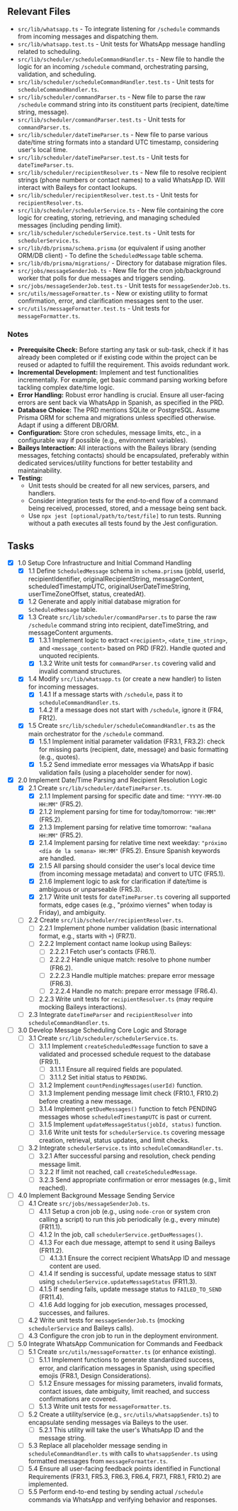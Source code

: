 ## Relevant Files

- `src/lib/whatsapp.ts` - To integrate listening for `/schedule` commands from incoming messages and dispatching them.
- `src/lib/whatsapp.test.ts` - Unit tests for WhatsApp message handling related to scheduling.
- `src/lib/scheduler/scheduleCommandHandler.ts` - New file to handle the logic for an incoming `/schedule` command, orchestrating parsing, validation, and scheduling.
- `src/lib/scheduler/scheduleCommandHandler.test.ts` - Unit tests for `scheduleCommandHandler.ts`.
- `src/lib/scheduler/commandParser.ts` - New file to parse the raw `/schedule` command string into its constituent parts (recipient, date/time string, message).
- `src/lib/scheduler/commandParser.test.ts` - Unit tests for `commandParser.ts`.
- `src/lib/scheduler/dateTimeParser.ts` - New file to parse various date/time string formats into a standard UTC timestamp, considering user's local time.
- `src/lib/scheduler/dateTimeParser.test.ts` - Unit tests for `dateTimeParser.ts`.
- `src/lib/scheduler/recipientResolver.ts` - New file to resolve recipient strings (phone numbers or contact names) to a valid WhatsApp ID. Will interact with Baileys for contact lookups.
- `src/lib/scheduler/recipientResolver.test.ts` - Unit tests for `recipientResolver.ts`.
- `src/lib/scheduler/schedulerService.ts` - New file containing the core logic for creating, storing, retrieving, and managing scheduled messages (including pending limit).
- `src/lib/scheduler/schedulerService.test.ts` - Unit tests for `schedulerService.ts`.
- `src/lib/db/prisma/schema.prisma` (or equivalent if using another ORM/DB client) - To define the `ScheduledMessage` table schema.
- `src/lib/db/prisma/migrations/` - Directory for database migration files.
- `src/jobs/messageSenderJob.ts` - New file for the cron job/background worker that polls for due messages and triggers sending.
- `src/jobs/messageSenderJob.test.ts` - Unit tests for `messageSenderJob.ts`.
- `src/utils/messageFormatter.ts` - New or existing utility to format confirmation, error, and clarification messages sent to the user.
- `src/utils/messageFormatter.test.ts` - Unit tests for `messageFormatter.ts`.

### Notes

- **Prerequisite Check:** Before starting any task or sub-task, check if it has already been completed or if existing code within the project can be reused or adapted to fulfill the requirement. This avoids redundant work.
- **Incremental Development:** Implement and test functionalities incrementally. For example, get basic command parsing working before tackling complex date/time logic.
- **Error Handling:** Robust error handling is crucial. Ensure all user-facing errors are sent back via WhatsApp in Spanish, as specified in the PRD.
- **Database Choice:** The PRD mentions SQLite or PostgreSQL. Assume Prisma ORM for schema and migrations unless specified otherwise. Adapt if using a different DB/ORM.
- **Configuration:** Store cron schedules, message limits, etc., in a configurable way if possible (e.g., environment variables).
- **Baileys Interaction:** All interactions with the Baileys library (sending messages, fetching contacts) should be encapsulated, preferably within dedicated services/utility functions for better testability and maintainability.
- **Testing:**
    - Unit tests should be created for all new services, parsers, and handlers.
    - Consider integration tests for the end-to-end flow of a command being received, processed, stored, and a message being sent back.
    - Use `npx jest [optional/path/to/test/file]` to run tests. Running without a path executes all tests found by the Jest configuration.

## Tasks

- [x] 1.0 Setup Core Infrastructure and Initial Command Handling
  - [x] 1.1 Define `ScheduledMessage` schema in `schema.prisma` (jobId, userId, recipientIdentifier, originalRecipientString, messageContent, scheduledTimestampUTC, originalUserDateTimeString, userTimeZoneOffset, status, createdAt).
  - [x] 1.2 Generate and apply initial database migration for `ScheduledMessage` table.
  - [x] 1.3 Create `src/lib/scheduler/commandParser.ts` to parse the raw `/schedule` command string into recipient, dateTimeString, and messageContent arguments.
    - [x] 1.3.1 Implement logic to extract `<recipient>`, `<date_time_string>`, and `<message_content>` based on PRD (FR2). Handle quoted and unquoted recipients.
    - [x] 1.3.2 Write unit tests for `commandParser.ts` covering valid and invalid command structures.
  - [x] 1.4 Modify `src/lib/whatsapp.ts` (or create a new handler) to listen for incoming messages.
    - [x] 1.4.1 If a message starts with `/schedule`, pass it to `scheduleCommandHandler.ts`.
    - [x] 1.4.2 If a message does not start with `/schedule`, ignore it (FR4, FR12).
  - [x] 1.5 Create `src/lib/scheduler/scheduleCommandHandler.ts` as the main orchestrator for the `/schedule` command.
    - [x] 1.5.1 Implement initial parameter validation (FR3.1, FR3.2): check for missing parts (recipient, date, message) and basic formatting (e.g., quotes).
    - [x] 1.5.2 Send immediate error messages via WhatsApp if basic validation fails (using a placeholder sender for now).

- [x] 2.0 Implement Date/Time Parsing and Recipient Resolution Logic
  - [x] 2.1 Create `src/lib/scheduler/dateTimeParser.ts`.
    - [x] 2.1.1 Implement parsing for specific date and time: `"YYYY-MM-DD HH:MM"` (FR5.2).
    - [x] 2.1.2 Implement parsing for time for today/tomorrow: `"HH:MM"` (FR5.2).
    - [x] 2.1.3 Implement parsing for relative time tomorrow: `"mañana HH:MM"` (FR5.2).
    - [x] 2.1.4 Implement parsing for relative time next weekday: `"próximo <día de la semana> HH:MM"` (FR5.2). Ensure Spanish keywords are handled.
    - [x] 2.1.5 All parsing should consider the user's local device time (from incoming message metadata) and convert to UTC (FR5.1).
    - [x] 2.1.6 Implement logic to ask for clarification if date/time is ambiguous or unparseable (FR5.3).
    - [x] 2.1.7 Write unit tests for `dateTimeParser.ts` covering all supported formats, edge cases (e.g., "próximo viernes" when today is Friday), and ambiguity.
  - [ ] 2.2 Create `src/lib/scheduler/recipientResolver.ts`.
    - [ ] 2.2.1 Implement phone number validation (basic international format, e.g., starts with `+`) (FR7.1).
    - [ ] 2.2.2 Implement contact name lookup using Baileys:
        - [ ] 2.2.2.1 Fetch user's contacts (FR6.1).
        - [ ] 2.2.2.2 Handle unique match: resolve to phone number (FR6.2).
        - [ ] 2.2.2.3 Handle multiple matches: prepare error message (FR6.3).
        - [ ] 2.2.2.4 Handle no match: prepare error message (FR6.4).
    - [ ] 2.2.3 Write unit tests for `recipientResolver.ts` (may require mocking Baileys interactions).
  - [ ] 2.3 Integrate `dateTimeParser` and `recipientResolver` into `scheduleCommandHandler.ts`.

- [ ] 3.0 Develop Message Scheduling Core Logic and Storage
  - [ ] 3.1 Create `src/lib/scheduler/schedulerService.ts`.
    - [ ] 3.1.1 Implement `createScheduledMessage` function to save a validated and processed schedule request to the database (FR9.1).
        - [ ] 3.1.1.1 Ensure all required fields are populated.
        - [ ] 3.1.1.2 Set initial status to `PENDING`.
    - [ ] 3.1.2 Implement `countPendingMessages(userId)` function.
    - [ ] 3.1.3 Implement pending message limit check (FR10.1, FR10.2) before creating a new message.
    - [ ] 3.1.4 Implement `getDueMessages()` function to fetch PENDING messages whose `scheduledTimestampUTC` is past or current.
    - [ ] 3.1.5 Implement `updateMessageStatus(jobId, status)` function.
    - [ ] 3.1.6 Write unit tests for `schedulerService.ts` covering message creation, retrieval, status updates, and limit checks.
  - [ ] 3.2 Integrate `schedulerService.ts` into `scheduleCommandHandler.ts`.
    - [ ] 3.2.1 After successful parsing and resolution, check pending message limit.
    - [ ] 3.2.2 If limit not reached, call `createScheduledMessage`.
    - [ ] 3.2.3 Send appropriate confirmation or error messages (e.g., limit reached).

- [ ] 4.0 Implement Background Message Sending Service
  - [ ] 4.1 Create `src/jobs/messageSenderJob.ts`.
    - [ ] 4.1.1 Setup a cron job (e.g., using `node-cron` or system cron calling a script) to run this job periodically (e.g., every minute) (FR11.1).
    - [ ] 4.1.2 In the job, call `schedulerService.getDueMessages()`.
    - [ ] 4.1.3 For each due message, attempt to send it using Baileys (FR11.2).
        - [ ] 4.1.3.1 Ensure the correct recipient WhatsApp ID and message content are used.
    - [ ] 4.1.4 If sending is successful, update message status to `SENT` using `schedulerService.updateMessageStatus` (FR11.3).
    - [ ] 4.1.5 If sending fails, update message status to `FAILED_TO_SEND` (FR11.4).
    - [ ] 4.1.6 Add logging for job execution, messages processed, successes, and failures.
  - [ ] 4.2 Write unit tests for `messageSenderJob.ts` (mocking `schedulerService` and Baileys calls).
  - [ ] 4.3 Configure the cron job to run in the deployment environment.

- [ ] 5.0 Integrate WhatsApp Communication for Commands and Feedback
  - [ ] 5.1 Create `src/utils/messageFormatter.ts` (or enhance existing).
    - [ ] 5.1.1 Implement functions to generate standardized success, error, and clarification messages in Spanish, using specified emojis (FR8.1, Design Considerations).
    - [ ] 5.1.2 Ensure messages for missing parameters, invalid formats, contact issues, date ambiguity, limit reached, and success confirmations are covered.
    - [ ] 5.1.3 Write unit tests for `messageFormatter.ts`.
  - [ ] 5.2 Create a utility/service (e.g., `src/utils/whatsappSender.ts`) to encapsulate sending messages via Baileys to the user.
    - [ ] 5.2.1 This utility will take the user's WhatsApp ID and the message string.
  - [ ] 5.3 Replace all placeholder message sending in `scheduleCommandHandler.ts` with calls to `whatsappSender.ts` using formatted messages from `messageFormatter.ts`.
  - [ ] 5.4 Ensure all user-facing feedback points identified in Functional Requirements (FR3.1, FR5.3, FR6.3, FR6.4, FR7.1, FR8.1, FR10.2) are implemented.
  - [ ] 5.5 Perform end-to-end testing by sending actual `/schedule` commands via WhatsApp and verifying behavior and responses. 